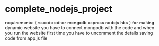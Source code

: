 # complete_nodejs_project
requirements:
{
vscode editor
mongodb
express
nodejs
hbs
}
for making dynamic website you have to connect mongodb with the code
and when you run the website first time you have to uncomment the details saving code from app.js file
